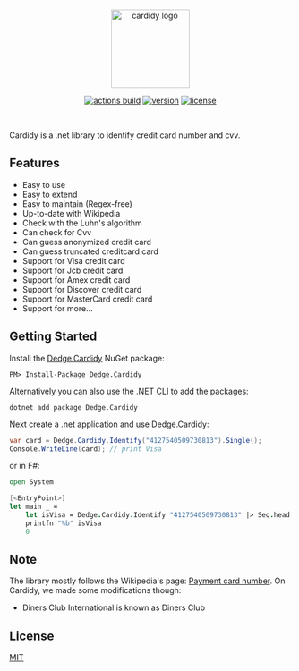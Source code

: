 <br />

<p align="center">
    <img src="https://raw.githubusercontent.com/d-edge/cardidy/main/cardidy.png" alt="cardidy logo" height="140">
</p>

<p align="center">
    <a href="https://github.com/d-edge/Cardidy/actions" title="actions"><img src="https://github.com/d-edge/cardidy/actions/workflows/build.yml/badge.svg?branch=main" alt="actions build" /></a>
    <a href="https://www.nuget.org/packages/Dedge.Cardidy/" title="nuget"><img src="https://img.shields.io/nuget/vpre/Dedge.Cardidy" alt="version" /></a>
    <!--<a href="https://www.nuget.org/stats/packages/Dedge.Cardidy?groupby=Version" title="stats"><img src="https://img.shields.io/nuget/dt/Dedge.Cardidy" alt="download" /></a>-->
    <a href="https://raw.githubusercontent.com/d-edge/cardidy/main/LICENSE" title="license"><img src="https://img.shields.io/github/license/d-edge/Cardidy" alt="license" /></a>
</p>

<br />

Cardidy is a .net library to identify credit card number and cvv.

## Features

* Easy to use
* Easy to extend
* Easy to maintain (Regex-free)
* Up-to-date with Wikipedia
* Check with the Luhn's algorithm
* Can check for Cvv
* Can guess anonymized credit card 
* Can guess truncated creditcard card
* Support for Visa credit card
* Support for Jcb credit card
* Support for Amex credit card
* Support for Discover credit card
* Support for MasterCard credit card
* Support for more...

## Getting Started

Install the [Dedge.Cardidy](https://www.nuget.org/packages/Dedge.Cardidy) NuGet package:

    PM> Install-Package Dedge.Cardidy

Alternatively you can also use the .NET CLI to add the packages:

    dotnet add package Dedge.Cardidy

Next create a .net application and use Dedge.Cardidy:

```csharp
var card = Dedge.Cardidy.Identify("4127540509730813").Single();
Console.WriteLine(card); // print Visa
```

or in F#:

```fsharp
open System

[<EntryPoint>]
let main _ =
    let isVisa = Dedge.Cardidy.Identify "4127540509730813" |> Seq.head = Dedge.CardType.Visa
    printfn "%b" isVisa
    0
```

## Note

The library mostly follows the Wikipedia's page: [Payment card number](https://en.wikipedia.org/wiki/Payment_card_number#Issuer_identification_number_(IIN)). On Cardidy, we made some modifications though:

- Diners Club International is known as Diners Club

## License

[MIT](https://raw.githubusercontent.com/d-edge/cardidy/main/LICENSE)
